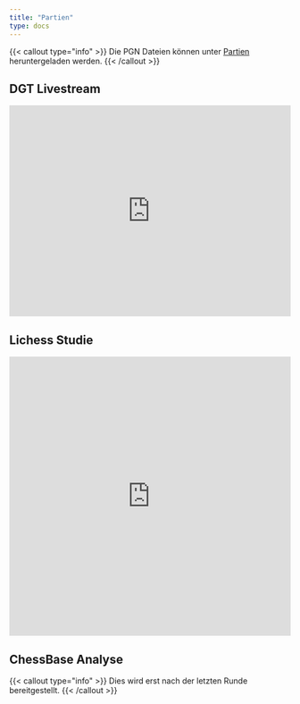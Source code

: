 ```yaml
---
title: "Partien"
type: docs
---
```


{{< callout type="info" >}}
Die PGN Dateien können unter [Partien](/2025/tabellen) heruntergeladen werden.
{{< /callout >}}

## DGT Livestream

<iframe src="https://lichess.org/embed/broadcast/2-ilmenauer-open-2025/7frTyKOf" style="width: 100%; aspect-ratio: 4/3;" frameborder="0"></iframe>

## Lichess Studie

<iframe width="100%" height="500" src="https://lichess.org/study/embed/4Sg2IgrR/w9FbHQIP" frameborder=0></iframe>

## ChessBase Analyse

{{< callout type="info" >}}
Dies wird erst nach der letzten Runde bereitgestellt.
{{< /callout >}}
